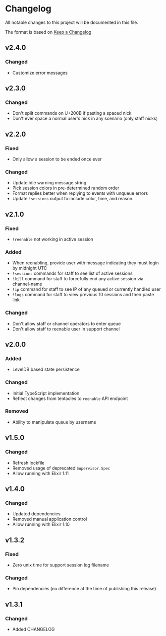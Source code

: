 # Changelog
All notable changes to this project will be documented in this file.

The format is based on [Keep a Changelog](https://keepachangelog.com/en/1.0.0/)

## v2.4.0
### Changed
- Customize error messages

## v2.3.0
### Changed
- Don't split commands on U+200B if pasting a spaced nick
- Don't ever space a normal user's nick in any scenario (only staff nicks)

## v2.2.0
### Fixed
- Only allow a session to be ended once ever

### Changed
- Update idle warning message string
- Pick session colors in pre-determined random order
- Format replies better when replying to events with unqueue errors
- Update `!sessions` output to include color, time, and reason

## v2.1.0
### Fixed
- `!reenable` not working in active session

### Added
- When reenabling, provide user with message indicating they must login by midnight UTC
- `!sessions` commands for staff to see list of active sessions
- `!kill` command for staff to forcefully end any active session via channel-name
- `!ip` command for staff to see IP of any queued or currently handled user
- `!logs` command for staff to view previous 10 sessions and their paste link

### Changed
- Don't allow staff or channel operators to enter queue
- Don't allow staff to reenable user in support channel

## v2.0.0
### Added
- LevelDB based state persistence

### Changed
- Initial TypeScript implementation
- Reflect changes from tentacles to `reenable` API endpoint

### Removed
- Ability to manipulate queue by username

## v1.5.0
### Changed
- Refresh lockfile
- Removed usage of deprecated `Supervisor.Spec`
- Allow running with Elixir 1.11

## v1.4.0
### Changed
- Updated dependencies
- Removed manual application control
- Allow running with Elixir 1.10

## v1.3.2
### Fixed
- Zero unix time for support session log filename

### Changed
- Pin dependencies (no difference at the time of publishing this release)

## v1.3.1
### Changed
- Added CHANGELOG
